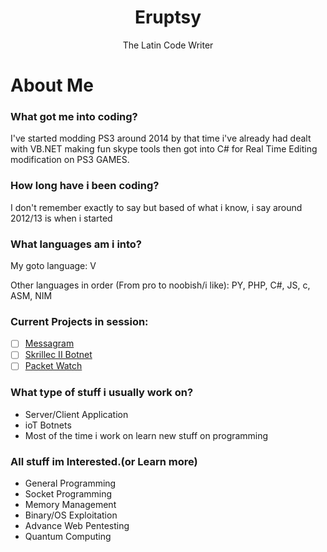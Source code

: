 <div align="center">
<h1>Eruptsy</h1>
</div>

<div align="center">
The Latin Code Writer
</div>

# About Me

### What got me into coding?

I've started modding PS3 around 2014 by that time i've already had dealt with VB.NET making fun skype tools then got into C# for Real Time Editing modification on PS3 GAMES.

### How long have i been coding? 
I don't remember exactly to say but based of what i know, i say around 2012/13 is when i started

### What languages am i into?

My goto language: V

Other languages in order (From pro to noobish/i like):
PY, PHP, C#, JS, c, ASM, NIM

### Current Projects in session:

- [ ] [Messagram](https://github.com/Messagram/Messagram-Server)
- [ ] [Skrillec II Botnet](https://github.com/Skrillec-Security/Skrillec-II)
- [ ] [Packet Watch](https://github.com/Eruptsy/PacketWatch)

### What type of stuff i usually work on?

* Server/Client Application
* ioT Botnets
* Most of the time i work on learn new stuff on programming

### All stuff im Interested.(or Learn more)

* General Programming
* Socket Programming
* Memory Management
* Binary/OS Exploitation
* Advance Web Pentesting
* Quantum Computing
